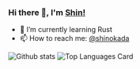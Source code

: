 ### Hi there 👋, I'm [Shin!](https://medium.com/@shinichiokada)


- 🌱 I’m currently learning Rust
- 📫 How to reach me: [@shinokada](https://twitter.com/shinokada)


![Github stats](https://github-readme-stats.vercel.app/api?username=shinokada&theme=highcontrast&show_icons=true&count_private=true)
![Top Languages Card](https://github-readme-stats.vercel.app/api/top-langs/?username=shinokada)
